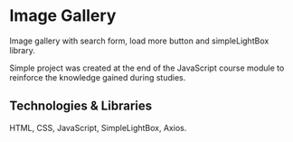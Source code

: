 # Image Gallery

Image gallery with search form, load more button and simpleLightBox library.

Simple project was created at the end of the JavaScript course module to
reinforce the knowledge gained during studies.

## Technologies & Libraries

HTML, CSS, JavaScript, SimpleLightBox, Axios.
